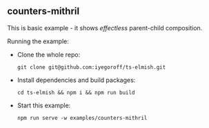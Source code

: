 ## counters-mithril

This is basic example - it shows <i>effectless</i> parent-child composition.

Running the example:

- Clone the whole repo:
  ```
  git clone git@github.com:iyegoroff/ts-elmish.git
  ```
- Install dependencies and build packages:
  ```
  cd ts-elmish && npm i && npm run build
  ```
- Start this example:
  ```
  npm run serve -w examples/counters-mithril
  ```
